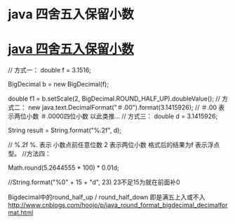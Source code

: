 # java 四舍五入保留小数
# [java 四舍五入保留小数](http://www.cnblogs.com/hoojo/p/java_round_format_bigdecimal_decimalformat.html)

// 方式一：
double f = 3.1516;

BigDecimal b = new BigDecimal(f);

double f1 = b.setScale(2, BigDecimal.ROUND_HALF_UP).doubleValue();
// 方式二：
new java.text.DecimalFormat("＃.00").format(3.1415926);
// ＃.00 表示两位小数 ＃.0000四位小数 以此类推…
// 方式三：
double d = 3.1415926;

String result = String.format("%.2f", d);

// %.2f %. 表示 小数点前任意位数 2 表示两位小数 格式后的结果为f 表示浮点型。
//方法四：

Math.round(5.2644555 * 100) * 0.01d;

//String.format("%0" + 15 + "d", 23) 23不足15为就在前面补0

Bigdecimal中的round_half_up / round_half_down 即是满五上入或不入
http://www.cnblogs.com/hoojo/p/java_round_format_bigdecimal_decimalformat.html